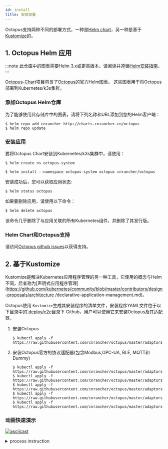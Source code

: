 ```yaml
---
id: install
title: 安装部署
---
```


Octopus支持两种不同的部署方式，一种是[Helm chart](https://helm.sh/)，另一种是基于[Kustomize](https://github.com/kubernetes-sigs/kustomize)的。

## 1. Octopus Helm 应用

:::note
此仓库中的图表需要Helm 3.x或更高版本。请阅读并遵循[Helm安装指南](https://helm.sh/docs/intro/install/)。
:::

[Octopus-Chart](https://github.com/cnrancher/octopus-chart)项目包含了[Octopus](https://github.com/cnrancher/octopus)的官方Helm图表。 这些图表用于将Octopus部署到Kubernetes/k3s集群。


### 添加Octopus Helm仓库

为了能够使用此存储库中的图表，请将下列名称和URL添加到您的Helm客户端：

```console
$ helm repo add cnrancher http://charts.cnrancher.cn/octopus
$ helm repo update
```

### 安装应用

要将Octopus Chart安装到Kubernetes/k3s集群中，请使用：
```
$ helm create ns octopus-system
```
```
$ helm install --namespace octopus-system octopus cnrancher/octopus
```

安装成功后，您可以获取应用状态:
```
$ helm status octopus
```

如果要删除应用，请使用以下命令：
```
$ helm delete octopus
```
该命令几乎删除了与应用关联的所有Kubernetes组件，并删除了其发行版。

### Helm Chart和Octopus支持

请访问[Octopus github issues](https://github.com/cnrancher/octopus/issues/)以获得支持。

## 2. 基于Kustomize

Kustomize是解决Kubernetes应用程序管理的另一种工具，它使用的概念与Helm不同，后者称为[声明式应用程序管理](https://github.com/kubernetes/community/blob/master/contributors/design-proposals/architecture /declarative-application-management.md)。

Octopus使用 `Kustomize`生成其安装程序的清单文件，安装程序YAML文件位于以下目录中的[`deploy/e2e](https://github.com/cnrancher/octopus/tree/master/deploy/e2e)目录下 Github，用户可以使用它来安装Octopus及其适配器。

1. 安装Octopus
    ```shell script
    $ kubectl apply -f https://raw.githubusercontent.com/cnrancher/octopus/master/adaptors/dummy/deploy/e2e/all_in_one.yaml
    ```

1. 安装Octopus官方的协议适配器(包含Modbus,OPC-UA, BLE, MQTT和Dummy)
    ```shell script
    $ kubectl apply -f https://raw.githubusercontent.com/cnrancher/octopus/master/adaptors/modbus/deploy/e2e/all_in_one.yaml
    $ kubectl apply -f https://raw.githubusercontent.com/cnrancher/octopus/master/adaptors/opcua/deploy/e2e/all_in_one.yaml
    $ kubectl apply -f https://raw.githubusercontent.com/cnrancher/octopus/master/adaptors/mqtt/deploy/e2e/all_in_one.yaml
    $ kubectl apply -f https://raw.githubusercontent.com/cnrancher/octopus/master/adaptors/ble/deploy/e2e/all_in_one.yaml
    $ kubectl apply -f https://raw.githubusercontent.com/cnrancher/octopus/master/adaptors/dummy/deploy/e2e/all_in_one.yaml
    ```

### 动画快速演示

[![asciicast](https://asciinema.org/a/338649.svg)](https://asciinema.org/a/338649)

<details>
  <summary>process instruction</summary>
  <code>
  
    # deploy octopus without webhook
    kubectl apply -f deploy/e2e/all_in_one.yaml
    
    # confirm the octopus deployment
    kubectl get all -n octopus-system
    kubectl get crd | grep devicelinks
    
    # deploy a devicelink
    cat adaptors/dummy/deploy/e2e/dl_specialdevice.yaml
    kubectl apply -f adaptors/dummy/deploy/e2e/dl_specialdevice.yaml
    
    # confirm the state of devicelink
    kubectl get dl living-room-fan -n default
    
    # deploy dummy adaptor and model
    kubectl apply -f adaptors/dummy/deploy/e2e/all_in_one.yaml
    
    # confirm the dummy adaptor deployment
    kubectl get daemonset octopus-adaptor-dummy-adaptor -n octopus-system
    kubectl get crd | grep dummyspecialdevice
    
    # confirm the state of devicelink
    kubectl get dl living-room-fan -n default
    
    # watch the device instance
    kubectl get dummyspecialdevice living-room-fan -n default -w
    
  </code>
</details>
